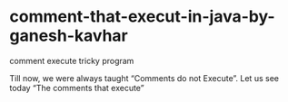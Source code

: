 # comment-that-execut-in-java-by-ganesh-kavhar
comment execute tricky program

Till now, we were always taught “Comments do not Execute”. Let us see today “The comments that execute”
